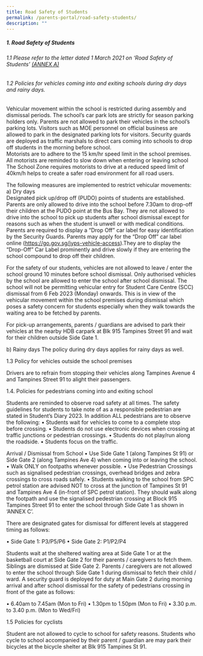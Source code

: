 ```yaml
---
title: Road Safety of Students
permalink: /parents-portal/road-safety-students/
description: ""
---
```

##### 1. Road Safety of Students 

###### 1.1 Please refer to the letter dated 1 March 2021 on ‘Road Safety of Students’ [(ANNEX A)](/files/annex%20a%20_letter%20to%20parents_road%20safety.pdf)

###### 1.2 Policies for vehicles coming into and exiting schools during dry days and rainy days.<br>
Vehicular movement within the school is restricted during assembly and dismissal periods. The school’s car park lots are strictly for season parking holders only. Parents are not allowed to park their vehicles in the school’s parking lots. Visitors such as MOE personnel on official business are allowed to park in the designated parking lots for visitors. Security guards are deployed as traffic marshals to direct cars coming into schools to drop off students in the morning before school. <br>
Motorists are to adhere to the 15 km/hr speed limit in the school premises. All motorists are reminded to slow down when entering or leaving school  The School Zone  requires motorists to drive at a reduced speed limit of 40km/h helps to create a safer road environment for all road users.   

The following measures are implemented to restrict vehicular movements: <br>
a)	Dry days <br>
Designated pick up/drop off (PUDO) points of students are established.  Parents are only allowed to drive into the school before 7.30am to drop-off their children at the PUDO point at the Bus Bay. They are not allowed to drive into the school to pick up students after school dismissal except for reasons such as when the student is unwell or with medical conditions. Parents are required to display a “Drop Off” car label for easy identification by the Security Guards. Parents may apply for the “Drop Off” car label online (https://go.gov.sg/jyps-vehicle-access).They are to display the “Drop-Off” Car Label prominently and drive slowly if they are entering the school compound to drop off their children. <br>

For the safety of our students, vehicles are not allowed to leave / enter the 
school ground 10 minutes before school dismissal. Only authorised vehicles by the school are allowed to enter the school after school dismissal.  The school will not be permitting vehicular entry for Student Care Centre (SCC) dismissal from 6 Feb 2023 (Monday) onwards.  This is in view of the vehicular movement within the school premises during dismissal which poses a safety concern for students especially when they walk towards the waiting area to be fetched by parents.

For pick-up arrangements, parents / guardians are advised to park their vehicles at the nearby HDB carpark at Blk 915 Tampines Street 91 and wait for their children outside Side Gate 1.

b) Rainy days
The policy during dry days applies for rainy days as well. 

1.3 Policy for vehicles outside the school premises

Drivers are to refrain from stopping their vehicles along Tampines Avenue 4 and Tampines Street 91 to alight their passengers. 



1.4. Policies for pedestrians coming into and exiting school

Students are reminded to observe road safety at all times. The safety guidelines for students to take note of as a responsible pedestrian are stated in Student’s Diary 2023. In addition ALL pedestrians are to observe the following:
•	Students wait for vehicles to come to a complete stop before crossing. 
•	Students do not use electronic devices when crossing at traffic junctions or pedestrian crossings. 
•	Students do not play/run along the roadside. 
•	Students focus on the traffic. 

Arrival / Dismissal from School
•	Use Side Gate 1 (along Tampines St 91) or Side Gate 2 (along Tampines Ave 4) when coming into or leaving the school.
•	Walk ONLY on footpaths whenever possible.
•	Use Pedestrian Crossings such as signalised pedestrian crossings, overhead bridges and zebra crossings to cross roads safely.
•	Students walking to the school from SPC petrol station are advised NOT to cross at the junction of Tampines St 91 and Tampines Ave 4 (in-front of SPC petrol station).  They should walk along the footpath and use the signalised pedestrian crossing at Block 915 Tampines Street 91 to enter the school through Side Gate 1 as shown in ‘ANNEX C’.






There are designated gates for dismissal for different levels at staggered timing as follows:

•	Side Gate 1: P3/P5/P6
•	Side Gate 2: P1/P2/P4

Students wait at the sheltered waiting area at Side Gate 1 or at the basketball court at Side Gate 2 for their parents / caregivers to fetch them.  Siblings are dismissed at Side Gate 2.  Parents / caregivers are not allowed to enter the school through Side Gate 1 during dismissal to fetch their child / ward.  A security guard is deployed for duty at Main Gate 2 during morning arrival and after school dismissal for the safety of pedestrians crossing in front of the gate as follows:

•	6.40am to 7.45am (Mon to Fri) 
•	1.30pm to 1.50pm (Mon to Fri)
•	3.30 p.m. to 3.40 p.m. (Mon to Wed/Fri)

1.5 Policies for cyclists 

Student are not allowed to cycle to school for safety reasons.  Students who cycle to school accompanied by their parent / guardian are may park their bicycles at the bicycle shelter at Blk 915 Tampines St 91.